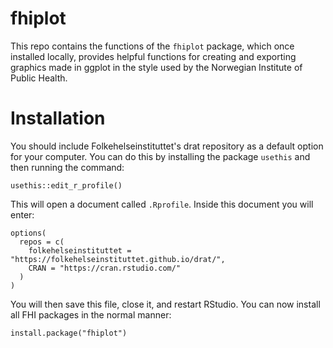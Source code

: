 # fhiplot

This repo contains the functions of the `fhiplot` package, which once installed locally, provides helpful functions for creating and exporting graphics made in ggplot in the style used by the Norwegian Institute of Public Health.

# Installation

You should include Folkehelseinstituttet's drat repository as a default option for your computer. You can do this by installing the package `usethis` and then running the command:

```
usethis::edit_r_profile()
```

This will open a document called `.Rprofile`. Inside this document you will enter:

```
options(
  repos = c(
    folkehelseinstituttet = "https://folkehelseinstituttet.github.io/drat/",
    CRAN = "https://cran.rstudio.com/"
  )
)
```

You will then save this file, close it, and restart RStudio. You can now install all FHI packages in the normal manner:

```
install.package("fhiplot")
```
